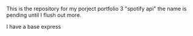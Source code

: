 This is the repository for my porject portfolio 3 "spotify api" the name is pending until I flush out more.

I have a base express